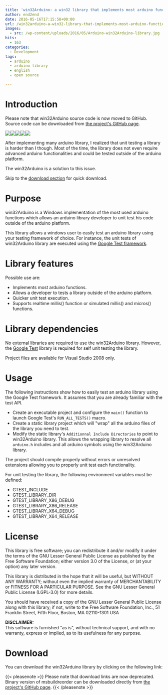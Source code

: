 ```yaml
---
title: 'win32Arduino: a win32 library that implements most arduino functions'
author: end2end
date: 2016-05-16T17:15:58+00:00
url: /win32arduino-a-win32-library-that-implements-most-arduino-functions/
images:
  - src: /wp-content/uploads/2016/05/Arduino-win32Arduino-library.jpg
hits:
  - 163
categories:
  - Development
tags:
  - arduino
  - arduino library
  - english
  - open source

---
```

# Introduction

Please note that win32Arduino source code is now moved to GitHub. Source code can be downloaded from [the project's GitHub page](http://github.com/end2endzone/win32Arduino).

![](https://img.shields.io/badge/License-MIT-yellow.svg)![](https://img.shields.io/github/release/end2endzone/win32Arduino.svg)![](https://ci.appveyor.com/api/projects/status/4jhi6oqgaji5e7pl/branch/master?svg=true)![](https://img.shields.io/appveyor/tests/end2endzone/win32Arduino/master.svg)![](https://img.shields.io/github/downloads/end2endzone/win32Arduino/total.svg) 

After implementing many arduino library, I realized that unit testing a library is harder than I though. Most of the time, the library does not even require advanced arduino functionalities and could be tested outside of the arduino platform.

The win32Arduino is a solution to this issue.


Skip to the [download section](#Download) for quick download.

# Purpose

win32Arduino is a Windows implementation of the most used arduino functions which allows an arduino library developer to unit test his code outside of the arduino platform.

This library allows a windows user to easily test an arduino library using your testing framework of choice. For instance, the unit tests of win32Arduino library are executed using the [Google Test framework](http://github.com/google/googletest).

# Library features

Possible use are:

* Implements most arduino functions.
* Allows a developer to tests a library outside of the arduino platform.
* Quicker unit test execution.
* Supports realtime millis() function or simulated millis() and micros() functions.

# Library dependencies

No external libraries are required to use the win32Arduino library. However, the [Google Test](http://github.com/google/googletest) library is required for self unit testing the library.

Project files are available for Visual Studio 2008 only.

# Usage

The following instructions show how to easily test an arduino library using the Google Test framework. It assumes that you are already familiar with the test API.

* Create an executable project and configure the `main()` function to launch Google Test's `RUN_ALL_TESTS()` macro.
* Create a static library project which will "wrap" all the arduino files of the library you need to test.
* Modify the static library's `Additionnal Include Directories` to point to win32Arduino library. This allows the wrapping library to resolve all `arduino.h` includes and all arduino symbols using the win32Arduino library.

The project should compile properly without errors or unresolved extensions allowing you to properly unit test each functionality.

For unit testing the library, the following environment variables must be defined:

* GTEST_INCLUDE
* GTEST\_LIBRARY\_DIR
* GTEST\_LIBRARY\_X86_DEBUG
* GTEST\_LIBRARY\_X86_RELEASE
* GTEST\_LIBRARY\_X64_DEBUG
* GTEST\_LIBRARY\_X64_RELEASE

# License

This library is free software; you can redistribute it and/or modify it under the terms of the GNU Lesser General Public License as published by the Free Software Foundation; either version 3.0 of the License, or (at your option) any later version.

This library is distributed in the hope that it will be useful, but WITHOUT ANY WARRANTY; without even the implied warranty of MERCHANTABILITY or FITNESS FOR A PARTICULAR PURPOSE. See the GNU Lesser General Public License (LGPL-3.0) for more details.

You should have received a copy of the GNU Lesser General Public License along with this library; if not, write to the Free Software Foundation, Inc., 51 Franklin Street, Fifth Floor, Boston, MA 02110-1301 USA

**DISCLAIMER:**  
This software is furnished "as is", without technical support, and with no warranty, express or implied, as to its usefulness for any purpose.

# Download

You can download the win32Arduino library by clicking on the following link:

{{< pleasenote >}}
  Please note that download links are now deprecated. Binary version of msbuildreorder can be downloaded directly from [the project's GitHub page](http://github.com/end2endzone/win32Arduino/releases).
{{< /pleasenote >}}

